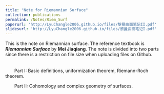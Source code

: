 ```yaml
---
title: "Note for Riemannian Surface"
collection: publications
permalink: /Notes/Riem_Surf
paperurl: 'http://LyuChangle2006.github.io/files/黎曼曲面笔记II.pdf'
slidesurl: 'http://LyuChangle2006.github.io/files/黎曼曲面笔记I.pdf'
---
```


This is the note on Riemannian surface. The reference textbook is ***Riemannian Surface*** by **Mei Jiaqiang**. The note is divided into two parts since there is a restriction on file size when uploading files on Github. <br>
<br>
<br>
  Part I: Basic definitions, uniformization theorem, Riemann-Roch theorem. <br>

  Part II: Cohomology and complex geometry of surfaces.
